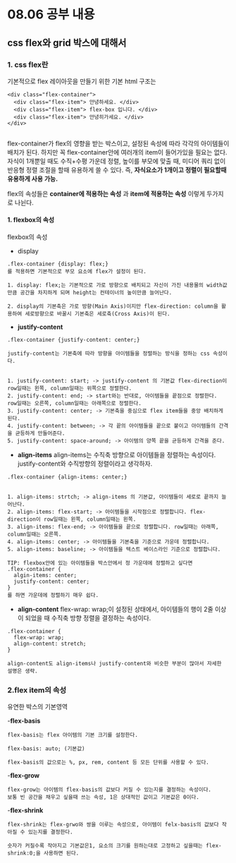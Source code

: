 # 08.06 공부 내용


## css flex와 grid 박스에 대해서


### 1. css flex란

기본적으로 flex 레이아웃을 만들기 위한 기본 html 구조는 
```
<div class="flex-container">
  <div class="flex-item"> 안녕하세요. </div>
  <div class="flex-item"> flex-box 입니다. </div>
  <div class="flex-item"> 안녕히가세요. </div>
</div>


```


flex-container가 flex의 영향을 받는 박스이고, 설정된 속성에 따라 각각의 아이템들이 배치가 된다. 하지만 꼭 flex-container안에 여러개의 item이 들어가있을 필요는 없다.
자식이 1개뿐일 때도 수직+수평 가운데 정렬, 높이를 부모에 맞출 때, 미디어 쿼리 없이 반응형 정렬 조절을 할때 유용하게 쓸 수 있다.
즉, __자식요소가 1개이고 정렬이 필요할때 유용하게 사용 가능.__

flex의 속성들은 __container에 적용하는 속성__ 과 __item에 적용하는 속성__ 이렇게  두가지로 나뉜다.


#### 1. flexbox의 속성


flexbox의 속성

- display


```
.flex-container {display: flex;}
를 적용하면 기본적으로 부모 요소에 flex가 설정이 된다.

1. display: flex;는 기본적으로 가로 방향으로 배치되고 자신이 가진 내용물의 width값 만큼 공간을 차지하게 되며 height는 컨테이너의 높이만큼 늘어난다.

2. display의 기본축은 가로 방향(Main Axis)이지만 flex-direction: column을 활용하여 세로방향으로 바꿀시 기본축은 세로축(Cross Axis)이 된다.

```

- __justify-content__


```
.flex-container {justify-content: center;}

justify-content는 기본축에 따라 방향을 아이템들을 정렬하는 방식을 정하는 css 속성이다.


1. justify-content: start; -> justify-content 의 기본값 flex-direction이 row일때는 왼쪽, column일때는 위쪽으로 정렬한다.
2. justify-content: end; -> start와는 반대로, 아이템들을 끝점으로 정렬한다. row일때는 오른쪽, column일때는 아래쪽으로 정렬한다. 
3. justify-content: center; -> 기본축을 중심으로 flex item들을 중앙 배치하게 된다.
4. justify-content: between; -> 각 끝의 아이템들을 끝으로 붙이고 아이템들의 간격을 균등하게 만들어준다.
5. justify-content: space-around; -> 아이템의 양쪽 끝을 균등하게 간격을 준다.
```

- __align-items__
align-items는 수직축 방향으로 아이템들을 정렬하는 속성이다. justify-content와 수직방향의 정렬이라고 생각하자.

```
.flex-container {align-items: center;}


1. align-items: strtch; -> align-items 의 기본값, 아이템들이 세로로 끝까지 늘어난다.
2. align-items: flex-start; -> 아이템들을 시작점으로 정렬합니다. flex-direction이 row일때는 왼쪽, column일때는 왼쪽.
3. align-items: flex-end; -> 아이템들을 끝으로 정렬합니다. row일때는 아래쪽, column일때는 오른쪽.
4. align-items: center; -> 아이템들을 기본축을 기준으로 가운데 정렬합니다.
5. align-items: baseline; -> 아이템들을 텍스트 베이스라인 기준으로 정렬합니다.

TIP: flexbox안에 있는 아이템들을 박스안에서 정 가운데에 정렬하고 싶다면
.flex-container {
  algin-items: center;
  justify-content: center;
}
를 하면 가운데에 정렬하기 매우 쉽다.

```


- __align-content__
flex-wrap: wrap;이 설정된 상태에서, 아이템들의 행이 2줄 이상이 되었을 때 수직축 방향 정렬을 결정하는 속성이다.

```
.flex-container {
  flex-wrap: wrap;
  align-content: stretch;
}

align-content도 align-items나 justify-content와 비슷한 부분이 많아서 자세한 설명은 생략.

```


### 2.flex item의 속성
유연한 박스의 기본영역

-__flex-basis__
```
flex-basis는 flex 아이템의 기본 크기를 설정한다.

flex-basis: auto; (기본값)

flex-basis의 값으로는 %, px, rem, content 등 모든 단위를 사용할 수 있다.
```

-__flex-grow__
```
flex-grow는 아이템의 flex-basis의 값보다 커질 수 있는지를 결정하는 속성이다.
보통 빈 공간을 채우고 싶을때 쓰는 속성, 1은 상대적인 값이고 기본값은 0이다.
```

-__flex-shrink__
```
flex-shrink는 flex-grwo와 쌍을 이루는 속성으로, 아이템이 felx-basis의 값보다 작아질 수 있는지를 결정한다.

숫자가 커질수록 작아지고 기본값은1, 요소의 크기를 원하는대로 고정하고 싶을때는 flex-shrink:0;을 사용하면 된다.
```